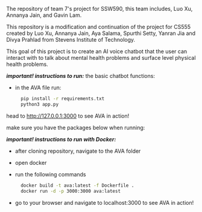The repository of team 7's project for SSW590, this team includes, Luo Xu, Annanya Jain, and Gavin Lam. 

This repository is a modification and continuation of the project for CS555 created by Luo Xu, Annanya Jain, Aya Salama, Spurthi Setty, Yanran Jia and Divya Prahlad from Stevens Institute of Technology.

This goal of this project is to create an AI voice chatbot that the user can interact with to talk about mental health problems and surface level physical health problems.

**_important! instructions to run:_**
the basic chatbot functions:

- in the AVA file run:
  ```bash
    pip install -r requirements.txt
    python3 app.py
  ```

head to http://127.0.0.1:3000 to see AVA in action!

make sure you have the packages below when running:

**_important! instructions to run with Docker:_**

- after cloning repository, navigate to the AVA folder
- open docker
- run the following commands
  ```bash
    docker build -t ava:latest -f Dockerfile .
    docker run -d -p 3000:3000 ava:latest
  ```

- go to your browser and navigate to localhost:3000 to see AVA in action!


